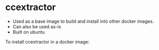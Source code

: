 # ccextractor

- Used as a base image to build and install into other docker images.
- Can also be used as-is
- Built on ubuntu

To install ccextractor in a docker image:

```COPY --from=djaydev/ccextractor:latest /usr/local/bin /usr/local/bin
```
